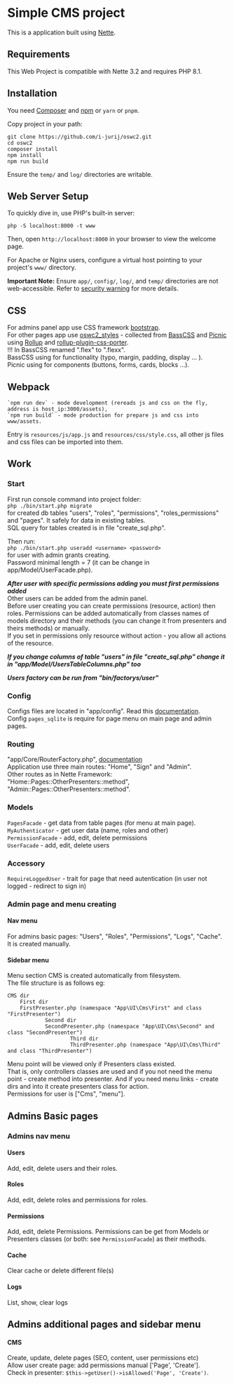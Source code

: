 # Simple CMS project

This is a application built using [Nette](https://nette.org).

## Requirements

This Web Project is compatible with Nette 3.2 and requires PHP 8.1.  

## Installation

You need [Composer](https://getcomposer.org/) and [npm](https://nodejs.org/en/learn/getting-started/an-introduction-to-the-npm-package-manager) or `yarn` or `pnpm`.  

Copy project in your path:   

	git clone https://github.com/i-jurij/oswc2.git
	cd oswc2
	composer install
	npm install
	npm run build

Ensure the `temp/` and `log/` directories are writable.

## Web Server Setup

To quickly dive in, use PHP's built-in server:

	php -S localhost:8000 -t www

Then, open `http://localhost:8000` in your browser to view the welcome page.

For Apache or Nginx users, configure a virtual host pointing to your project's `www/` directory.

**Important Note:** Ensure `app/`, `config/`, `log/`, and `temp/` directories are not web-accessible.
Refer to [security warning](https://nette.org/security-warning) for more details.

## CSS 
For admins panel app use CSS framework [bootstrap](https://getbootstrap.com/).   
For other pages app use [oswc2_styles](https://github.com/i-jurij/oswc2_styles) - collected from [BassCSS](https://basscss.com/) and [Picnic](https://picnicss.com/) using [Rollup](https://rollupjs.org/) and [rollup-plugin-css-porter](https://www.npmjs.com/package/rollup-plugin-css-porter).  
!!! In BassCSS renamed ".flex" to ".flexx".  
BassCSS using for functionality (typo, margin, padding, display ... ).   
Picnic using for components (buttons, forms, cards, blocks ...).  

## Webpack
    `npm run dev` - mode development (rereads js and css on the fly, address is host_ip:3000/assets),   
    `npm run build` - mode production for prepare js and css into www/assets.   

Entry is `resources/js/app.js` and `resources/css/style.css`, all other js files and css files can be imported into them.  

## Work
### Start
First run console command into project folder:  
```php ./bin/start.php migrate```  
for created db tables "users", "roles", "permissions", "roles_permissions" and "pages". 
It safely for data in existing tables.  
SQL query for tables created is in file "create_sql.php".   

Then run:  
```php ./bin/start.php useradd <username> <password>```  
for user with admin grants creating.  
Password minimal length = 7 (it can be change in app/Model/UserFacade.php).  

***After user with specific permissions adding you must first permissions added***   
Other users can be added from the admin panel.  
Before user creating you can create permissions (resource, action) then roles. 
Permissions can be added automatically from classes names of models directory and their methods (you can change it from presenters and theirs methods) or manually.  
If you set in permissions only resource without action - you allow all actions of the resource. 

***If you change columns of table "users" in file "create_sql.php" change it in "app/Model/UsersTableColumns.php" too***

***Users factory can be run from "bin/factorys/user"***  

### Config   
Configs files are located in "app/config". Read this [documentation](https://doc.nette.org/en/configuring).   
Config `pages_sqlite` is require for page menu on main page and admin pages.  

### Routing
"app/Core/RouterFactory.php", [documentation](https://doc.nette.org/en/application/routing)  
Application use three main routes: "Home", "Sign" and "Admin".   
Other routes as in Nette Framework: "Home::Pages::OtherPresenters::method", "Admin::Pages::OtherPresenters::method".   

### Models
`PagesFacade` - get data from table pages (for menu at main page).  
`MyAuthenticator` - get user data (name, roles and other)   
`PermissionFacade` - add, edit, delete permissions   
`UserFacade` - add, edit, delete users   

### Accessory  
`RequireLoggedUser` - trait for page that need autentication (in user not logged - redirect to sign in)  

### Admin page and menu creating
#### Nav menu
For admins basic pages: "Users", "Roles", "Permissions", "Logs", "Cache".  
It is created manually.   

#### Sidebar menu
Menu section CMS is created automatically from filesystem.   
The file structure is as follows eg: 
``` 
CMS dir  
	First dir
	FirstPresenter.php (namespace "App\UI\Cms\First" and class "FirstPresenter")  
			Second dir   
			SecondPresenter.php (namespace "App\UI\Cms\Second" and class "SecondPresenter")  
					Third dir  
					ThirdPresenter.php (namespace "App\UI\Cms\Third" and class "ThirdPresenter")  
```
Menu point will be viewed only if Presenters class existed.				
That is, only controllers classes are used and if you not need the menu point - create method into presenter. And if you need menu links - create dirs and into it create presenters class for action.  
Permissions for user is ["Cms", "menu"].   

## Admins Basic pages

### Admins nav menu 
#### Users
Add, edit, delete users and their roles.  

#### Roles
Add, edit, delete roles and permissions for roles.   

#### Permissions
Add, edit, delete Permissions. Permissions can be get from Models or Presenters classes (or both: see `PermissionFacade`) as their methods.   

#### Cache
Clear cache or delete different file(s)   

#### Logs
List, show, clear logs   

## Admins additional pages and sidebar menu
#### CMS
Create, update, delete pages (SEO, content, user permissions etc)   
Allow user create page: add permissions manual ['Page', 'Create'].   
Check in presenter: `$this->getUser()->isAllowed('Page', 'Create')`.  
